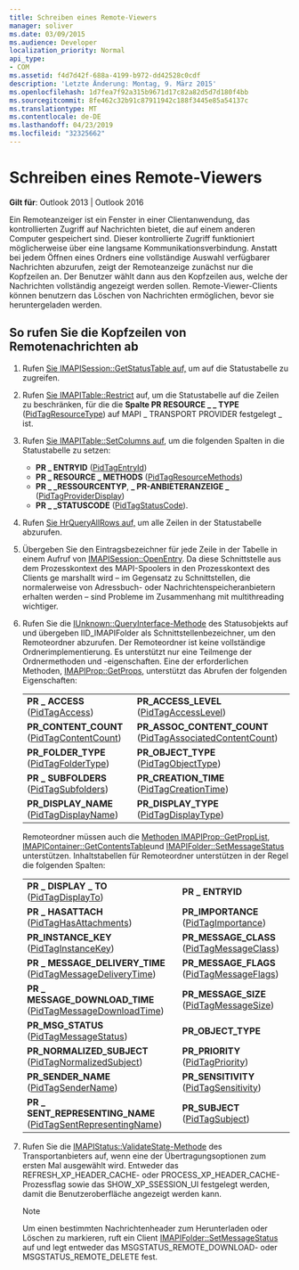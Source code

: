 ```yaml
---
title: Schreiben eines Remote-Viewers
manager: soliver
ms.date: 03/09/2015
ms.audience: Developer
localization_priority: Normal
api_type:
- COM
ms.assetid: f4d7d42f-688a-4199-b972-dd42528c0cdf
description: 'Letzte Änderung: Montag, 9. März 2015'
ms.openlocfilehash: 1d7fea7f92a315b9671d17c82a82d5d7d180f4bb
ms.sourcegitcommit: 8fe462c32b91c87911942c188f3445e85a54137c
ms.translationtype: MT
ms.contentlocale: de-DE
ms.lasthandoff: 04/23/2019
ms.locfileid: "32325662"
---
```

# <a name="writing-a-remote-viewer"></a>Schreiben eines Remote-Viewers

**Gilt für**: Outlook 2013 | Outlook 2016 
  
Ein Remoteanzeiger ist ein Fenster in einer Clientanwendung, das kontrollierten Zugriff auf Nachrichten bietet, die auf einem anderen Computer gespeichert sind. Dieser kontrollierte Zugriff funktioniert möglicherweise über eine langsame Kommunikationsverbindung. Anstatt bei jedem Öffnen eines Ordners eine vollständige Auswahl verfügbarer Nachrichten abzurufen, zeigt der Remoteanzeige zunächst nur die Kopfzeilen an. Der Benutzer wählt dann aus den Kopfzeilen aus, welche der Nachrichten vollständig angezeigt werden sollen. Remote-Viewer-Clients können benutzern das Löschen von Nachrichten ermöglichen, bevor sie heruntergeladen werden. 
  
## <a name="to-retrieve-the-headers-of-messages-stored-remotely"></a>So rufen Sie die Kopfzeilen von Remotenachrichten ab
  
1. Rufen [Sie IMAPISession::GetStatusTable auf,](imapisession-getstatustable.md) um auf die Statustabelle zu zugreifen. 
    
2. Rufen [Sie IMAPITable::Restrict](imapitable-restrict.md) auf, um die Statustabelle auf die Zeilen zu beschränken, für die die **Spalte PR RESOURCE \_ \_ TYPE** ([PidTagResourceType](pidtagresourcetype-canonical-property.md)) auf MAPI \_ TRANSPORT PROVIDER festgelegt \_ ist. 
    
3. Rufen [Sie IMAPITable::SetColumns auf,](imapitable-setcolumns.md) um die folgenden Spalten in die Statustabelle zu setzen: 
   - **PR \_ ENTRYID** ([PidTagEntryId](pidtagentryid-canonical-property.md))
   - **PR \_ RESOURCE \_ METHODS** ([PidTagResourceMethods](pidtagresourcemethods-canonical-property.md))
   - **PR \_ \_RESSOURCENTYP**, **\_ PR-ANBIETERANZEIGE \_** ([PidTagProviderDisplay](pidtagproviderdisplay-canonical-property.md))
   - **PR \_ \_STATUSCODE** ([PidTagStatusCode](pidtagstatuscode-canonical-property.md)).
    
4. Rufen [Sie HrQueryAllRows auf,](hrqueryallrows.md) um alle Zeilen in der Statustabelle abzurufen. 
    
5. Übergeben Sie den Eintragsbezeichner für jede Zeile in der Tabelle in einem Aufruf von [IMAPISession::OpenEntry](imapisession-openentry.md). Da diese Schnittstelle aus dem Prozesskontext des MAPI-Spoolers in den Prozesskontext des Clients ge marshallt wird – im Gegensatz zu Schnittstellen, die normalerweise von Adressbuch- oder Nachrichtenspeicheranbietern erhalten werden – sind Probleme im Zusammenhang mit multithreading wichtiger. 
    
6. Rufen Sie die [IUnknown::QueryInterface-Methode](https://msdn.microsoft.com/library/54d5ff80-18db-43f2-b636-f93ac053146d.aspx) des Statusobjekts auf und übergeben IID_IMAPIFolder als Schnittstellenbezeichner, um den Remoteordner abzurufen. Der Remoteordner ist keine vollständige Ordnerimplementierung. Es unterstützt nur eine Teilmenge der Ordnermethoden und -eigenschaften. Eine der erforderlichen Methoden, [IMAPIProp::GetProps](imapiprop-getprops.md), unterstützt das Abrufen der folgenden Eigenschaften:
    
    |||
    |:-----|:-----|
    |**PR \_ ACCESS** ([PidTagAccess](pidtagaccess-canonical-property.md))  <br/> |**PR_ACCESS_LEVEL** ([PidTagAccessLevel](pidtagaccesslevel-canonical-property.md))  <br/> |
    |**PR_CONTENT_COUNT** ([PidTagContentCount](pidtagcontentcount-canonical-property.md))  <br/> |**PR_ASSOC_CONTENT_COUNT** ([PidTagAssociatedContentCount](pidtagassociatedcontentcount-canonical-property.md))  <br/> |
    |**PR_FOLDER_TYPE** ([PidTagFolderType](pidtagfoldertype-canonical-property.md))  <br/> |**PR_OBJECT_TYPE** ([PidTagObjectType](pidtagobjecttype-canonical-property.md))  <br/> |
    |**PR \_ SUBFOLDERS** ([PidTagSubfolders](pidtagsubfolders-canonical-property.md))  <br/> |**PR_CREATION_TIME** ([PidTagCreationTime](pidtagcreationtime-canonical-property.md))  <br/> |
    |**PR_DISPLAY_NAME** ([PidTagDisplayName](pidtagdisplayname-canonical-property.md))  <br/> |**PR_DISPLAY_TYPE** ([PidTagDisplayType](pidtagdisplaytype-canonical-property.md))  <br/> |
    
    Remoteordner müssen auch die [Methoden IMAPIProp::GetPropList,](imapiprop-getproplist.md) [IMAPIContainer::GetContentsTable](imapicontainer-getcontentstable.md)und [IMAPIFolder::SetMessageStatus](imapifolder-setmessagestatus.md) unterstützen. Inhaltstabellen für Remoteordner unterstützen in der Regel die folgenden Spalten: 
        
    |||
    |:-----|:-----|
    |**PR \_ DISPLAY \_ TO** ([PidTagDisplayTo](pidtagdisplayto-canonical-property.md))  <br/> |**PR \_ ENTRYID** <br/> |
    |**PR \_ HASATTACH** ([PidTagHasAttachments](pidtaghasattachments-canonical-property.md))  <br/> |**PR_IMPORTANCE** ([PidTagImportance](pidtagimportance-canonical-property.md))  <br/> |
    |**PR_INSTANCE_KEY** ([PidTagInstanceKey](pidtaginstancekey-canonical-property.md))  <br/> |**PR_MESSAGE_CLASS** ([PidTagMessageClass](pidtagmessageclass-canonical-property.md))  <br/> |
    |**PR \_ MESSAGE_DELIVERY_TIME** ([PidTagMessageDeliveryTime](pidtagmessagedeliverytime-canonical-property.md))  <br/> |**PR_MESSAGE_FLAGS** ([PidTagMessageFlags](pidtagmessageflags-canonical-property.md))  <br/> |
    |**PR \_ MESSAGE_DOWNLOAD_TIME** ([PidTagMessageDownloadTime](pidtagmessagedownloadtime-canonical-property.md))  <br/> |**PR_MESSAGE_SIZE** ([PidTagMessageSize](pidtagmessagesize-canonical-property.md))  <br/> |
    |**PR_MSG_STATUS** ([PidTagMessageStatus](pidtagmessagestatus-canonical-property.md))  <br/> |**PR_OBJECT_TYPE** <br/> |
    |**PR_NORMALIZED_SUBJECT** ([PidTagNormalizedSubject](pidtagnormalizedsubject-canonical-property.md))  <br/> |**PR_PRIORITY** ([PidTagPriority](pidtagpriority-canonical-property.md))  <br/> |
    |**PR_SENDER_NAME** ([PidTagSenderName](pidtagsendername-canonical-property.md))  <br/> |**PR_SENSITIVITY** ([PidTagSensitivity](pidtagsensitivity-canonical-property.md))  <br/> |
    |**PR \_ SENT_REPRESENTING_NAME** ([PidTagSentRepresentingName](pidtagsentrepresentingname-canonical-property.md))  <br/> |**PR_SUBJECT** ([PidTagSubject](pidtagsubject-canonical-property.md))  <br/> |
   
7. Rufen Sie die [IMAPIStatus::ValidateState-Methode](imapistatus-validatestate.md) des Transportanbieters auf, wenn eine der Übertragungsoptionen zum ersten Mal ausgewählt wird. Entweder das REFRESH_XP_HEADER_CACHE- oder PROCESS_XP_HEADER_CACHE-Prozessflag sowie das SHOW_XP_SSESSION_UI festgelegt werden, damit die Benutzeroberfläche angezeigt werden kann. 
    
   > [!NOTE]
   > Um einen bestimmten Nachrichtenheader zum Herunterladen oder Löschen zu markieren, ruft ein Client [IMAPIFolder::SetMessageStatus](imapifolder-setmessagestatus.md) auf und legt entweder das MSGSTATUS_REMOTE_DOWNLOAD- oder MSGSTATUS_REMOTE_DELETE fest. 
  

